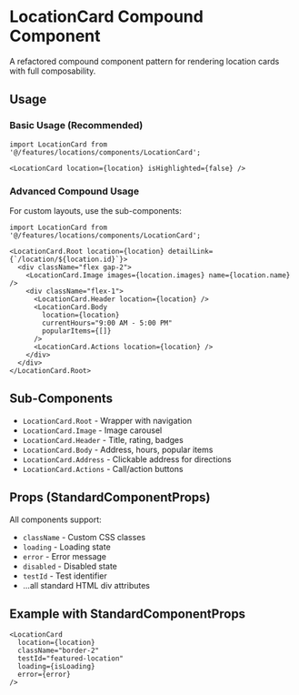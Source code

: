 # LocationCard Compound Component

A refactored compound component pattern for rendering location cards with full composability.

## Usage

### Basic Usage (Recommended)
```tsx
import LocationCard from '@/features/locations/components/LocationCard';

<LocationCard location={location} isHighlighted={false} />
```

### Advanced Compound Usage
For custom layouts, use the sub-components:

```tsx
import LocationCard from '@/features/locations/components/LocationCard';

<LocationCard.Root location={location} detailLink={`/location/${location.id}`}>
  <div className="flex gap-2">
    <LocationCard.Image images={location.images} name={location.name} />
    <div className="flex-1">
      <LocationCard.Header location={location} />
      <LocationCard.Body 
        location={location} 
        currentHours="9:00 AM - 5:00 PM"
        popularItems={[]}
      />
      <LocationCard.Actions location={location} />
    </div>
  </div>
</LocationCard.Root>
```

## Sub-Components

- `LocationCard.Root` - Wrapper with navigation
- `LocationCard.Image` - Image carousel
- `LocationCard.Header` - Title, rating, badges
- `LocationCard.Body` - Address, hours, popular items
- `LocationCard.Address` - Clickable address for directions
- `LocationCard.Actions` - Call/action buttons

## Props (StandardComponentProps)

All components support:
- `className` - Custom CSS classes
- `loading` - Loading state
- `error` - Error message
- `disabled` - Disabled state
- `testId` - Test identifier
- ...all standard HTML div attributes

## Example with StandardComponentProps

```tsx
<LocationCard 
  location={location}
  className="border-2"
  testId="featured-location"
  loading={isLoading}
  error={error}
/>
```
